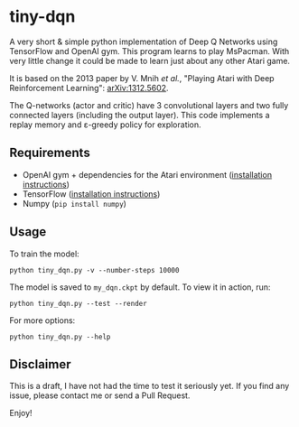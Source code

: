 # tiny-dqn

A very short & simple python implementation of Deep Q Networks using TensorFlow and OpenAI gym. This program learns to play MsPacman. With very little change it could be made to learn just about any other Atari game.

It is based on the 2013 paper by V. Mnih _et al._, "Playing Atari with Deep Reinforcement Learning": [arXiv:1312.5602](https://arxiv.org/pdf/1312.5602v1.pdf).

The Q-networks (actor and critic) have 3 convolutional layers and two fully connected layers (including the output layer). This code implements a replay memory and ɛ-greedy policy for exploration.

## Requirements

* OpenAI gym + dependencies for the Atari environment ([installation instructions](https://github.com/openai/gym#installation))
* TensorFlow ([installation instructions](https://www.tensorflow.org/versions/master/get_started/os_setup.html))
* Numpy (`pip install numpy`)

## Usage

To train the model:

    python tiny_dqn.py -v --number-steps 10000

The model is saved to `my_dqn.ckpt` by default. To view it in action, run:

    python tiny_dqn.py --test --render

For more options:

    python tiny_dqn.py --help

## Disclaimer
This is a draft, I have not had the time to test it seriously yet. If you find any issue, please contact me or send a Pull Request.

Enjoy!